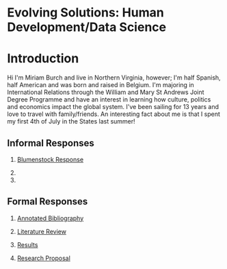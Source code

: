 # Evolving Solutions: Human Development/Data Science

# Introduction 

Hi I'm Miriam Burch and live in Northern Virginia, however; I'm half Spanish, half American and was born and raised in Belgium.  I'm majoring in International Relations through the William and Mary St Andrews Joint Degree Programme and have an interest in learning how culture, politics and economics impact the global system.  I've been sailing for 13 years and love to travel with family/friends.  An interesting fact about me is that I spent my first 4th of July in the States last summer!

##  Informal Responses

1. [Blumenstock Response](blumenstock.html)

2. 

3. 

## Formal Responses

1. [Annotated Bibliography](annotatedbibliography.html)

2. [Literature Review](literaturereview.html)

3. [Results](results.html)

4. [Research Proposal](researchproposal.html)
